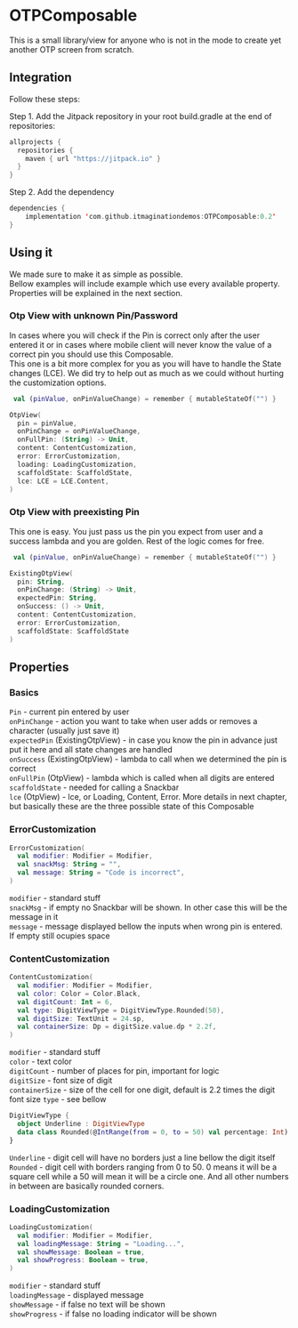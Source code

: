 # OTPComposable
This is a small library/view for anyone who is not in the mode to create yet another OTP screen from scratch.


## Integration
Follow these steps:

Step 1. Add the Jitpack repository in your root build.gradle at the end of repositories:
```kotlin
allprojects {
  repositories {
    maven { url "https://jitpack.io" }
  }
}
```

Step 2. Add the dependency
```kotlin
dependencies {
    implementation 'com.github.itmaginationdemos:OTPComposable:0.2'
}
```

## Using it
We made sure to make it as simple as possible.  
Bellow examples will include example which use every available property.  
Properties will be explained in the next section.

### Otp View with unknown Pin/Password
In cases where you will check if the Pin is correct only after the user entered it or in cases
where mobile client will never know the value of a correct pin you should use this Composable.  
This one is a bit more complex for you as you will have to handle the State changes (LCE). We did
try to help out as much as we could without hurting the customization options.

```kotlin
 val (pinValue, onPinValueChange) = remember { mutableStateOf("") }

OtpView(
  pin = pinValue,
  onPinChange = onPinValueChange, 
  onFullPin: (String) -> Unit,
  content: ContentCustomization,
  error: ErrorCustomization,
  loading: LoadingCustomization,
  scaffoldState: ScaffoldState,
  lce: LCE = LCE.Content,
)
```
### Otp View with preexisting Pin
This one is easy. You just pass us the pin you expect from user and a success lambda and you are
golden. Rest of the logic comes for free.

```kotlin
 val (pinValue, onPinValueChange) = remember { mutableStateOf("") }

ExistingOtpView(
  pin: String, 
  onPinChange: (String) -> Unit,
  expectedPin: String,
  onSuccess: () -> Unit,
  content: ContentCustomization,
  error: ErrorCustomization,
  scaffoldState: ScaffoldState
)
```

## Properties
### Basics
`Pin` - current pin entered by user  
`onPinChange` - action you want to take when user adds or removes a character (usually just save it)  
`expectedPin` (ExistingOtpView) - in case you know the pin in advance just put it here and 
all state changes are handled  
`onSuccess` (ExistingOtpView) - lambda to call when we determined the pin is correct  
`onFullPin` (OtpView) - lambda which is called when all digits are entered  
`scaffoldState` - needed for calling a Snackbar  
`lce` (OtpView) - lce, or Loading, Content, Error. More details in next chapter, but basically
these are the three possible state of this Composable

### ErrorCustomization
```kotlin
ErrorCustomization(
  val modifier: Modifier = Modifier,
  val snackMsg: String = "",
  val message: String = "Code is incorrect",
)
```
`modifier` - standard stuff  
`snackMsg` - if empty no Snackbar will be shown. In other case this will be the message in it  
`message` - message displayed bellow the inputs when wrong pin is entered. If empty still ocupies
space  

### ContentCustomization
```kotlin
ContentCustomization(
  val modifier: Modifier = Modifier,
  val color: Color = Color.Black,
  val digitCount: Int = 6,
  val type: DigitViewType = DigitViewType.Rounded(50),
  val digitSize: TextUnit = 24.sp,
  val containerSize: Dp = digitSize.value.dp * 2.2f,
)
```

`modifier` - standard stuff  
`color` - text color  
`digitCount` - number of places for pin, important for logic   
`digitSize` - font size of digit  
`containerSize` - size of the cell for one digit, default is 2.2 times the digit font size
`type` - see bellow

```kotlin
DigitViewType {
  object Underline : DigitViewType
  data class Rounded(@IntRange(from = 0, to = 50) val percentage: Int): DigitViewType
}
```

`Underline` - digit cell will have no borders just a line bellow the digit itself  
`Rounded` - digit cell with borders ranging from 0 to 50. 0 means it will be a square cell while
a 50 will mean it will be a circle one. And all other numbers in between are basically rounded 
corners.

### LoadingCustomization
```kotlin
LoadingCustomization(
  val modifier: Modifier = Modifier,
  val loadingMessage: String = "Loading...",
  val showMessage: Boolean = true,
  val showProgress: Boolean = true,
)
```
`modifier` - standard stuff  
`loadingMessage` - displayed message  
`showMessage` -  if false no text will be shown  
`showProgress` -  if false no loading indicator will be shown